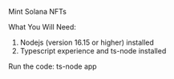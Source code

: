 Mint Solana NFTs

What You Will Need:
1. Nodejs (version 16.15 or higher) installed
2. Typescript experience and ts-node installed

Run the code:
ts-node app
